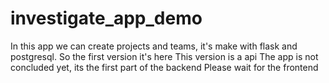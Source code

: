 # investigate_app_demo
In this app we can create projects and teams, it's make with flask and postgresql. So the first version it's here
This version is a api
The app is not concluded yet, its the first part of the backend
Please wait for the frontend

